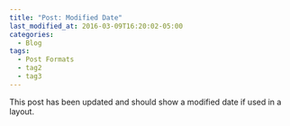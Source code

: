 ```yaml
---
title: "Post: Modified Date"
last_modified_at: 2016-03-09T16:20:02-05:00
categories:
  - Blog
tags:
  - Post Formats
  - tag2
  - tag3
---
```


This post has been updated and should show a modified date if used in a layout.

